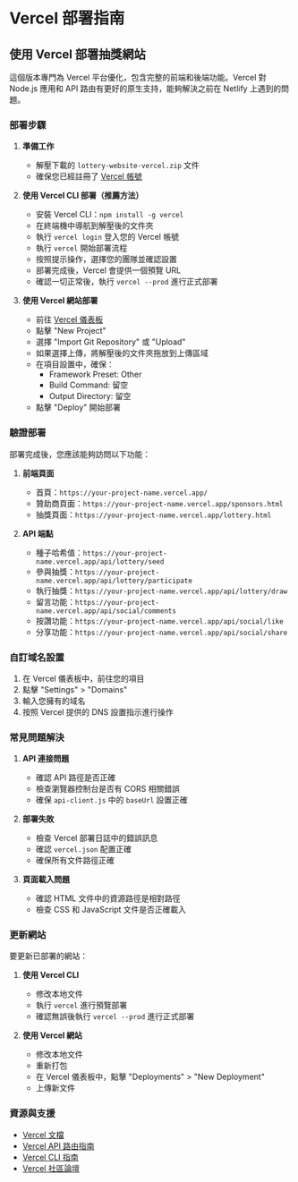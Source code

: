 # Vercel 部署指南

## 使用 Vercel 部署抽獎網站

這個版本專門為 Vercel 平台優化，包含完整的前端和後端功能。Vercel 對 Node.js 應用和 API 路由有更好的原生支持，能夠解決之前在 Netlify 上遇到的問題。

### 部署步驟

1. **準備工作**
   - 解壓下載的 `lottery-website-vercel.zip` 文件
   - 確保您已經註冊了 [Vercel 帳號](https://vercel.com/signup)

2. **使用 Vercel CLI 部署（推薦方法）**
   - 安裝 Vercel CLI：`npm install -g vercel`
   - 在終端機中導航到解壓後的文件夾
   - 執行 `vercel login` 登入您的 Vercel 帳號
   - 執行 `vercel` 開始部署流程
   - 按照提示操作，選擇您的團隊並確認設置
   - 部署完成後，Vercel 會提供一個預覽 URL
   - 確認一切正常後，執行 `vercel --prod` 進行正式部署

3. **使用 Vercel 網站部署**
   - 前往 [Vercel 儀表板](https://vercel.com/dashboard)
   - 點擊 "New Project"
   - 選擇 "Import Git Repository" 或 "Upload"
   - 如果選擇上傳，將解壓後的文件夾拖放到上傳區域
   - 在項目設置中，確保：
     - Framework Preset: Other
     - Build Command: 留空
     - Output Directory: 留空
   - 點擊 "Deploy" 開始部署

### 驗證部署

部署完成後，您應該能夠訪問以下功能：

1. **前端頁面**
   - 首頁：`https://your-project-name.vercel.app/`
   - 贊助商頁面：`https://your-project-name.vercel.app/sponsors.html`
   - 抽獎頁面：`https://your-project-name.vercel.app/lottery.html`

2. **API 端點**
   - 種子哈希值：`https://your-project-name.vercel.app/api/lottery/seed`
   - 參與抽獎：`https://your-project-name.vercel.app/api/lottery/participate`
   - 執行抽獎：`https://your-project-name.vercel.app/api/lottery/draw`
   - 留言功能：`https://your-project-name.vercel.app/api/social/comments`
   - 按讚功能：`https://your-project-name.vercel.app/api/social/like`
   - 分享功能：`https://your-project-name.vercel.app/api/social/share`

### 自訂域名設置

1. 在 Vercel 儀表板中，前往您的項目
2. 點擊 "Settings" > "Domains"
3. 輸入您擁有的域名
4. 按照 Vercel 提供的 DNS 設置指示進行操作

### 常見問題解決

1. **API 連接問題**
   - 確認 API 路徑是否正確
   - 檢查瀏覽器控制台是否有 CORS 相關錯誤
   - 確保 `api-client.js` 中的 `baseUrl` 設置正確

2. **部署失敗**
   - 檢查 Vercel 部署日誌中的錯誤訊息
   - 確認 `vercel.json` 配置正確
   - 確保所有文件路徑正確

3. **頁面載入問題**
   - 確認 HTML 文件中的資源路徑是相對路徑
   - 檢查 CSS 和 JavaScript 文件是否正確載入

### 更新網站

要更新已部署的網站：

1. **使用 Vercel CLI**
   - 修改本地文件
   - 執行 `vercel` 進行預覽部署
   - 確認無誤後執行 `vercel --prod` 進行正式部署

2. **使用 Vercel 網站**
   - 修改本地文件
   - 重新打包
   - 在 Vercel 儀表板中，點擊 "Deployments" > "New Deployment"
   - 上傳新文件

### 資源與支援

- [Vercel 文檔](https://vercel.com/docs)
- [Vercel API 路由指南](https://vercel.com/docs/concepts/functions/serverless-functions)
- [Vercel CLI 指南](https://vercel.com/docs/cli)
- [Vercel 社區論壇](https://github.com/vercel/vercel/discussions)
